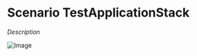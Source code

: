# Scenario TestApplicationStack

_Description_

![Image](./UseCases/ManageApplicationStack/TestApplicationStack.png)


